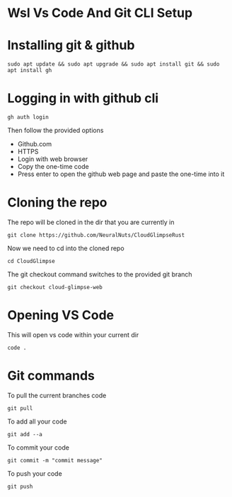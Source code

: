 # Wsl Vs Code And Git CLI Setup

# Installing git & github
```console
sudo apt update && sudo apt upgrade && sudo apt install git && sudo apt install gh
```

# Logging in with github cli
```console
gh auth login
```
Then follow the provided options
* Github.com
* HTTPS
* Login with web browser
* Copy the one-time code
* Press enter to open the github web page and paste the one-time into it

# Cloning the repo
The repo will be cloned in the dir that you are currently in
```console
git clone https://github.com/NeuralNuts/CloudGlimpseRust
```

Now we need to cd into the cloned repo
```console
cd CloudGlimpse
```

The git checkout command switches to the provided git branch
```console
git checkout cloud-glimpse-web
```

# Opening VS Code
This will open vs code within your current dir
```console
code .
```

# Git commands
To pull the current branches code
```console
git pull
```

To add all your code
```console
git add --a
```

To commit your code
```console
git commit -m "commit message"
```

To push your code
```console
git push
```
